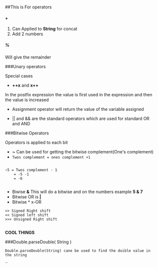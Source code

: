 ##This is For operators

#### +

1. Can Applied to **String** for concat
2. Add 2 numbers


##### %

Will give the remainder


###Unary operators

Special cases

* **++x** and **x++**

In the postfix expression the value is first used in the expression and then the value is increased

*  Assignment operator will return the value of the variable assigned



* || and && are the standard operators which are used for standard OR and AND


###Bitwise Operators

Operators is applied to each bit

*  **~** Can be used for getting the bitwise complement(One's complement)
*  `Twos complement = ones complement +1 `

`````

~5 = Twos complement - 1
	= -5 -1
	= -6


`````
*  Biwise **&** This will do a bitwise and on the numbers example **5 & 7**
*  Bitwise OR is **|**
*  Bitwise **^** x-OR

````
>> Signed Right shift
<< Signed left shift
>>> Unsigned Right shift


````

**COOL THINGS**

###Double.parseDouble( String ) 

`Double.parseDouble(String) cane be used to find the doible value in the string`

``






